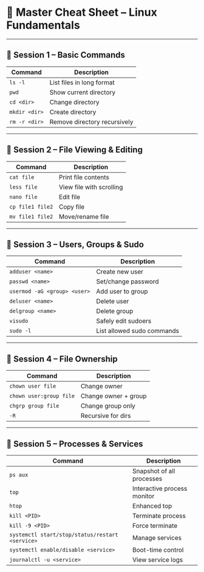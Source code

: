 # 📘 Master Cheat Sheet – Linux Fundamentals  

---

## 🔹 Session 1 – Basic Commands
| Command | Description |
|---------|-------------|
| `ls -l` | List files in long format |
| `pwd` | Show current directory |
| `cd <dir>` | Change directory |
| `mkdir <dir>` | Create directory |
| `rm -r <dir>` | Remove directory recursively |

---

## 🔹 Session 2 – File Viewing & Editing
| Command | Description |
|---------|-------------|
| `cat file` | Print file contents |
| `less file` | View file with scrolling |
| `nano file` | Edit file |
| `cp file1 file2` | Copy file |
| `mv file1 file2` | Move/rename file |

---

## 🔹 Session 3 – Users, Groups & Sudo
| Command | Description |
|---------|-------------|
| `adduser <name>` | Create new user |
| `passwd <name>` | Set/change password |
| `usermod -aG <group> <user>` | Add user to group |
| `deluser <name>` | Delete user |
| `delgroup <name>` | Delete group |
| `visudo` | Safely edit sudoers |
| `sudo -l` | List allowed sudo commands |

---

## 🔹 Session 4 – File Ownership
| Command | Description |
|---------|-------------|
| `chown user file` | Change owner |
| `chown user:group file` | Change owner + group |
| `chgrp group file` | Change group only |
| `-R` | Recursive for dirs |

---

## 🔹 Session 5 – Processes & Services
| Command | Description |
|---------|-------------|
| `ps aux` | Snapshot of all processes |
| `top` | Interactive process monitor |
| `htop` | Enhanced top |
| `kill <PID>` | Terminate process |
| `kill -9 <PID>` | Force terminate |
| `systemctl start/stop/status/restart <service>` | Manage services |
| `systemctl enable/disable <service>` | Boot-time control |
| `journalctl -u <service>` | View service logs |
